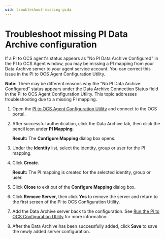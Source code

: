 ```yaml
---
uid: troubleshoot-missing-pida
---
```


# Troubleshoot missing PI Data Archive configuration

If a PI to OCS agent's status appears as "No PI Data Archive Configured" in the PI to OCS Agent window, you may be missing a PI mapping from your Data Archive server to your agent service account. You can correct this issue in the PI to OCS Agent Configuration Utility.

**Note:** There may be different reasons why the "No PI Data Archive Configured" status appears under the Data Archive Connection Status field in the PI to OCS Agent Configuration Utility. This topic addresses troubleshooting due to a missing PI mapping.

1. Open the [PI to OCS Agent Configuration Utility](xref:pi-to-ocs-utility) and connect to the OCS portal.

1. After successful authentication, click the Data Archive tab, then click the pencil icon under **PI Mapping**.  

    **Result:** The **Configure Mapping** dialog box opens.

1. Under the **Identity** list, select the identity, group or user for the PI mapping.

1. Click **Create**.

    **Result:** The PI mapping is created for the selected identity, group or user.

1. Click **Close** to exit out of the **Configure Mapping** dialog box. 

1. Click **Remove Server**, then click **Yes** to remove the server and return to the first screen of the PI to OCS Configuration Utility.

1. Add the Data Archive server back to the configuration. See [Run the PI to OCS Configuration Utility](xref:pi-to-ocs-utility) for more information.  

1. After the Data Archive has been successfully added, click **Save** to save the newly added server configuration.
